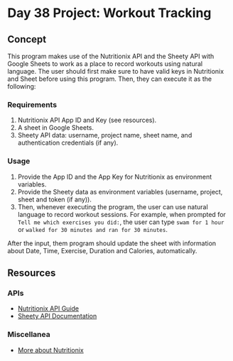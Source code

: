 # Day 38 Project: Workout Tracking

## Concept

This program makes use of the Nutritionix API and the Sheety API with Google Sheets to work as a place to record
workouts using natural language. The user should first make sure to have valid keys in Nutritionix and Sheet before
using this program. Then, they can execute it as the following:

### Requirements

1. Nutritionix API App ID and Key (see resources).
2. A sheet in Google Sheets.
3. Sheety API data: username, project name, sheet name, and authentication credentials (if any).

### Usage

1. Provide the App ID and the App Key for Nutritionix as environment variables.
2. Provide the Sheety data as environment variables (username, project, sheet and token (if any)).
3. Then, whenever executing the program, the user can use natural language to record workout sessions. For example, when prompted for
`Tell me which exercises you did:`, the user can type `swam for 1 hour` or `walked for 30 minutes and ran for 30 minutes`.

After the input, them program should update the sheet with information about Date, Time, Exercise, Duration and Calories, automatically.

## Resources

### APIs

- [Nutritionix API Guide](https://developer.syndigo.com/docs/nutritionix-api-guide)
- [Sheety API Documentation](https://v2.sheety.co/docs/getting-started)

### Miscellanea

- [More about Nutritionix](https://www.nutritionix.com/)
